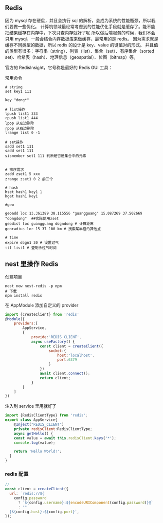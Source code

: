 ## Redis

因为 mysql 存在硬盘，并且会执行 sql 的解析，会成为系统的性能瓶颈，所以我们要做一些优化。
计算机领域最经常考虑到的性能优化手段就是缓存了。能不能把结果缓存在内存中，下次只查内存就好了呢
所以做后端服务的时候，我们不会只用 mysql，一般会结合内存数据库来做缓存，最常用的是 redis。
因为需求就是缓存不同类型的数据，所以 redis 的设计是 key、value 的键值对的形式。
并且值的类型有很多：字符串（string）、列表（list）、集合（set）、有序集合（sorted set)、哈希表（hash）、地理信息（geospatial）、位图（bitmap）等。

官方的 RedisInsight，它号称是最好的 Redis GUI 工具：

常用命令

```shell
# string
set key1 111

key "dong*"

# list操作
lpush list1 333
rpush list1 444
lpop 从左边删除
rpop 从右边删除
lrange list 0 -1

# set操作
sadd set1 111
sadd set1 111
sismember set1 111 判断是否是集合中的元素


# 排序需求
zadd zset1 5 xxx
zrange zset1 0 2 前三个

# hash
hset hash1 key1 1
hget hash1 key1

#geo

geoadd loc 13.361389 38.115556 "guangguang" 15.087269 37.502669 "dongdong"  ##实际使用zset
geodist loc guangguang dogndong # 计算距离
georadius loc 15 37 100 km # 搜索某半径的其他点

# time
expire dogn1 30 # 设置过气
ttl list1 # 查剩余过气时间
```

## nest 里操作 Redis

创建项目

```shell
nest new nest-redis -p npm
# 下载
npm install redis
```

在 AppModule 添加自定义的 provider

```js
import {createClient} from 'redis'
@Module({
    providers:[
        AppService,
        {
            provide:'REDIS_CLIENT',
            async useFactory() {
                const client = createClient({
                    socket:{
                        host:'localhost',
                        port:6379
                    }
                })
                await client.connect();
                return client;
            }
        }
    ]
})
```

注入到 service 里用就好了

```js
import {RedisClientType} from 'redis';
export class AppService{
    @Inject("REDIS_CLIENT")
    private redisClient:RedisClientType;
    async getHello() {
    const value = await this.redisClient.keys('*');
    console.log(value);

    return 'Hello World!';
  }
}
```

### redis 配置

```js
// 
const client = createClient({
  url: `redis://${
    config.password
      ? `${config.username}:${encodeURIComponent(config.password)}@`
      : ""
  }${config.host}:${config.port}`,
});
```
